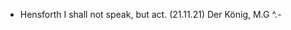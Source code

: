 <!---
- 👋 Hi, I’m @EmmanuelOoko, a student at Strathmore University, Kenya.
- 👀 I’m interested in ML & DATA SCIENCE projects...
- 🌱 I’m currently learning AI with Python...
- 💞️ I’m looking forward to collaborating on ML related projects...
- 📫 Reach out to me via emmanuel.ooko@strathmore.edu...
--->

- Hensforth I shall not speak, but act. (21.11.21) Der König, M.G ^.-
<!--- - Lastly, I speak ein bisschen Deutsch... --->

<!---
/EmmanuelOoko is a ✨ special ✨ repository because its `README.md` (this file) appears on your GitHub profile.
You can click the Preview link to take a look at your changes.
--->
